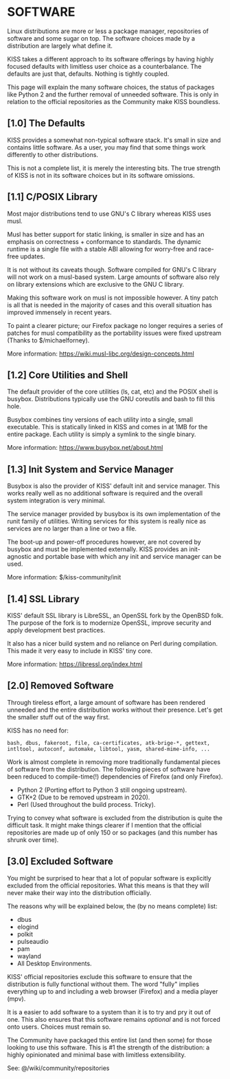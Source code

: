 SOFTWARE
========

Linux distributions are more or less a package manager, repositories of software
and some sugar on top. The software choices made by a distribution are largely
what define it.

KISS takes a different approach to its software offerings by having highly
focused defaults with limitless user choice as a counterbalance. The
defaults are just that, defaults. Nothing is tightly coupled.

This page will explain the many software choices, the status of packages like
Python 2 and the further removal of unneeded software. This is only in relation
to the official repositories as the Community make KISS boundless.

[1.0] The Defaults
------------------

KISS provides a somewhat non-typical software stack. It's small in size and
contains little software. As a user, you may find that some things work
differently to other distributions.

This is not a complete list, it is merely the interesting bits. The true
strength of KISS is not in its software choices but in its software omissions.

[1.1] C/POSIX Library
---------------------

Most major distributions tend to use GNU's C library whereas KISS uses musl.

Musl has better support for static linking, is smaller in size and has an 
emphasis on correctness + conformance to standards. The dynamic runtime is a
single file with a stable ABI allowing for worry-free and race-free updates.

It is not without its caveats though. Software compiled for GNU's C library will
not work on a musl-based system. Large amounts of software also rely on library
extensions which are exclusive to the GNU C library.

Making this software work on musl is not impossible however. A tiny patch is
all that is needed in the majority of cases and this overall situation has
improved immensely in recent years.

To paint a clearer picture; our Firefox package no longer requires a series of
patches for musl compatibility as the portability issues were fixed upstream 
(Thanks to $/michaelforney).

More information: https://wiki.musl-libc.org/design-concepts.html

[1.2] Core Utilities and Shell
------------------------------

The default provider of the core utilities (ls, cat, etc) and the POSIX shell is
busybox. Distributions typically use the GNU coreutils and bash to fill this
hole.

Busybox combines tiny versions of each utility into a single, small executable.
This is statically linked in KISS and comes in at 1MB for the entire package.
Each utility is simply a symlink to the single binary.

More information: https://www.busybox.net/about.html

[1.3] Init System and Service Manager
-------------------------------------

Busybox is also the provider of KISS' default init and service manager. This
works really well as no additional software is required and the overall system
integration is very minimal.

The service manager provided by busybox is its own implementation of the runit
family of utilities. Writing services for this system is really nice as services
are no larger than a line or two a file.

The boot-up and power-off procedures however, are not covered by busybox and must
be implemented externally. KISS provides an init-agnostic and portable base with
which any init and service manager can be used.

More information: $/kiss-community/init

[1.4] SSL Library
-----------------

KISS' default SSL library is LibreSSL, an OpenSSL fork by the OpenBSD folk. The
purpose of the fork is to modernize OpenSSL, improve security and apply
development best practices.

It also has a nicer build system and no reliance on Perl during compilation.
This made it very easy to include in KISS' tiny core.

More information: https://libressl.org/index.html

[2.0] Removed Software
----------------------

Through tireless effort, a large amount of software has been rendered unneeded
and the entire distribution works without their presence. Let's get the smaller
stuff out of the way first.

KISS has no need for:

    bash, dbus, fakeroot, file, ca-certificates, atk-brige-*, gettext,
    intltool, autoconf, automake, libtool, yasm, shared-mime-info, ...

Work is almost complete in removing more traditionally fundamental pieces of
software from the distribution. The following pieces of software have been
reduced to compile-time(!) dependencies of Firefox (and only Firefox).

*   Python 2 (Porting effort to Python 3 still ongoing upstream).
*   GTK+2    (Due to be removed upstream in 2020).
*   Perl     (Used throughout the build process. Tricky).

Trying to convey what software is excluded from the distribution is quite the
difficult task. It might make things clearer if I mention that the official
repositories are made up of only 150 or so packages (and this number has shrunk
over time).

[3.0] Excluded Software
-----------------------

You might be surprised to hear that a lot of popular software is explicitly
excluded from the official repositories. What this means is that they will never
make their way into the distribution officially.

The reasons why will be explained below, the (by no means complete) list:

*   dbus
*   elogind
*   polkit
*   pulseaudio
*   pam
*   wayland
*   All Desktop Environments.

KISS' official repositories exclude this software to ensure that the
distribution is fully functional without them. The word "fully" implies
everything up to and including a web browser (Firefox) and a media player (mpv).

It is a easier to add software to a system than it is to try and pry it out of
one. This also ensures that this software remains _optional_ and is not forced
onto users. Choices must remain so.

The Community have packaged this entire list (and then some) for those looking
to use this software. This is #1 the strength of the distribution: a highly
opinionated and minimal base with limitless extensibility.

See: @/wiki/community/repositories